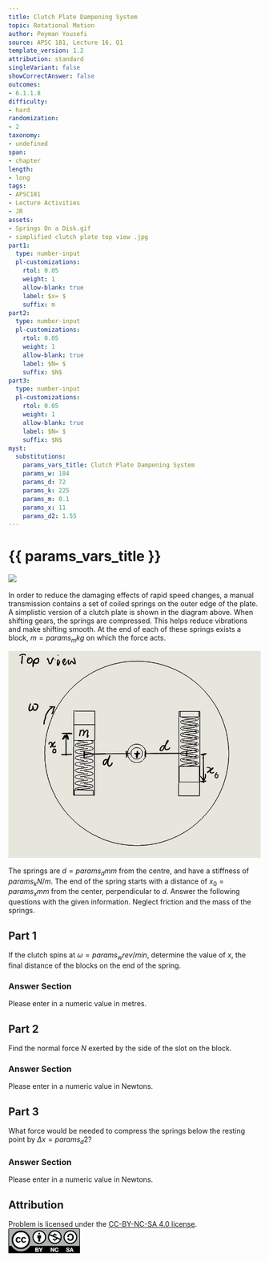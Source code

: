 ```yaml
---
title: Clutch Plate Dampening System
topic: Rotational Motion
author: Peyman Yousefi
source: APSC 181, Lecture 16, Q1
template_version: 1.2
attribution: standard
singleVariant: false
showCorrectAnswer: false
outcomes:
- 6.1.1.8
difficulty:
- hard
randomization:
- 2
taxonomy:
- undefined
span:
- chapter
length:
- long
tags:
- APSC181
- Lecture Activities
- JR
assets:
- Springs On a Disk.gif
- simplified clutch plate top view .jpg
part1:
  type: number-input
  pl-customizations:
    rtol: 0.05
    weight: 1
    allow-blank: true
    label: $x= $
    suffix: m
part2:
  type: number-input
  pl-customizations:
    rtol: 0.05
    weight: 1
    allow-blank: true
    label: $N= $
    suffix: $N$
part3:
  type: number-input
  pl-customizations:
    rtol: 0.05
    weight: 1
    allow-blank: true
    label: $N= $
    suffix: $N$
myst:
  substitutions:
    params_vars_title: Clutch Plate Dampening System
    params_w: 184
    params_d: 72
    params_k: 225
    params_m: 0.1
    params_x: 11
    params_d2: 1.55
---
```

# {{ params_vars_title }}
<img src="Springs On a Disk.gif" width=800>

In order to reduce the damaging effects of rapid speed changes, a manual transmission contains a set of coiled springs on the outer edge of the plate.
A simplistic version of a clutch plate is shown in the diagram above.
When shifting gears, the springs are compressed. This helps reduce vibrations and make shifting smooth.
At the end of each of these springs exists a block, $m = {{ params_m }}kg$ on which the force acts.

<img src="simplified clutch plate top view .jpg" width=600>

The springs are $d = {{ params_d }}mm$ from the centre, and have a stiffness of ${{ params_k }}N/m$.
The end of the spring starts with a distance of $x_0 = {{ params_x }}mm$ from the center, perpendicular to $d$.
Answer the following questions with the given information. Neglect friction and the mass of the springs.

## Part 1

If the clutch spins at $\omega= {{ params_w }}rev/min$, determine the value of $x$, the final distance of the blocks on the end of the spring.

### Answer Section

Please enter in a numeric value in metres.

## Part 2

Find the normal force $N$ exerted by the side of the slot on the block.

### Answer Section

Please enter in a numeric value in Newtons.

## Part 3

What force would be needed to compress the springs below the resting point by $\Delta x = {{ params_d2 }}$?

### Answer Section

Please enter in a numeric value in Newtons.

## Attribution

Problem is licensed under the [CC-BY-NC-SA 4.0 license](https://creativecommons.org/licenses/by-nc-sa/4.0/).<br> ![The Creative Commons 4.0 license requiring attribution-BY, non-commercial-NC, and share-alike-SA license.](https://raw.githubusercontent.com/firasm/bits/master/by-nc-sa.png)